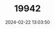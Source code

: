 ---
title: "19942"
category: "Scaphirhynchus suttkusi"
draft: false
date: 2024-02-22 13:03:50
languages:
  English: ["Alabama Sturgeon"]
---